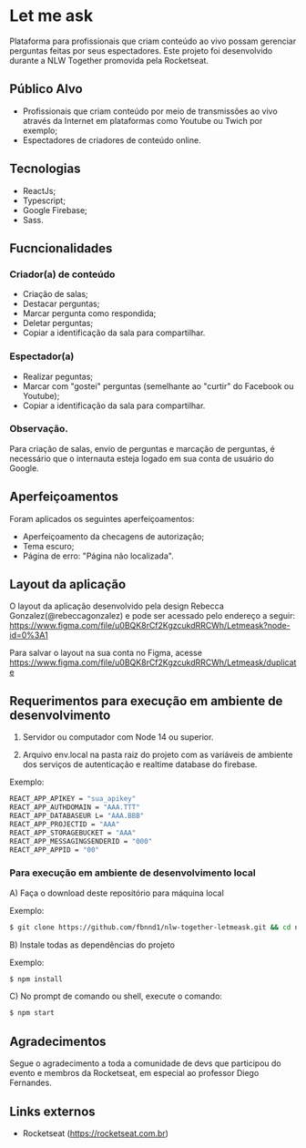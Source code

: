 # Let me ask

Plataforma para profissionais que criam conteúdo ao vivo possam gerenciar perguntas feitas por seus espectadores. Este projeto foi desenvolvido durante a NLW Together promovida pela Rocketseat.

## Público Alvo

- Profissionais que criam conteúdo por meio de transmissões ao vivo através da Internet em plataformas como Youtube ou Twich por exemplo;  
- Espectadores de criadores de conteúdo online.  

## Tecnologias

- ReactJs;  
- Typescript;  
- Google Firebase;  
- Sass.

## Fucncionalidades

### Criador(a) de conteúdo

- Criação de salas;  
- Destacar perguntas;    
- Marcar pergunta como respondida;   
- Deletar perguntas;  
- Copiar a identificação da sala para compartilhar.  

### Espectador(a)

- Realizar peguntas;  
- Marcar com "gostei" perguntas (semelhante ao "curtir" do Facebook ou Youtube);   
- Copiar a identificação da sala para compartilhar.  

### Observação.

Para criação de salas, envio de perguntas e marcação de perguntas, é necessário que o internauta esteja logado em sua conta de usuário do Google.  

## Aperfeiçoamentos

Foram aplicados os seguintes aperfeiçoamentos:

- Aperfeiçoamento da checagens de autorização;  
- Tema escuro;  
- Página de erro: "Página não localizada".

## Layout da aplicação

O layout da aplicação desenvolvido pela design Rebecca Gonzalez(@rebeccagonzalez) e pode ser acessado pelo endereço a seguir:
https://www.figma.com/file/u0BQK8rCf2KgzcukdRRCWh/Letmeask?node-id=0%3A1

Para salvar o layout na sua conta no Figma, acesse
https://www.figma.com/file/u0BQK8rCf2KgzcukdRRCWh/Letmeask/duplicate

## Requerimentos para execução em ambiente de desenvolvimento

1) Servidor ou computador com Node 14 ou superior.

2) Arquivo env.local na pasta raiz do projeto com as variáveis de ambiente dos serviços de autenticação e realtime database do firebase.

Exemplo:

```bash
REACT_APP_APIKEY = "sua_apikey"
REACT_APP_AUTHDOMAIN = "AAA.TTT"
REACT_APP_DATABASEUR L= "AAA.BBB"
REACT_APP_PROJECTID = "AAA"
REACT_APP_STORAGEBUCKET = "AAA"
REACT_APP_MESSAGINGSENDERID = "000"
REACT_APP_APPID = "00"
```

### Para execução em ambiente de desenvolvimento local

A) Faça o download deste repositório para máquina local

Exemplo:

```bash
$ git clone https://github.com/fbnnd1/nlw-together-letmeask.git && cd nlw-together-letmeask
```

B) Instale todas as dependências do projeto

Exemplo:

```bash
$ npm install
```

C) No prompt de comando ou shell, execute o comando:

```bash
$ npm start
```

## Agradecimentos

Segue o agradecimento a toda a comunidade de devs que participou do evento e membros da Rocketseat, em especial ao professor Diego Fernandes.

## Links externos

- Rocketseat (https://rocketseat.com.br)


